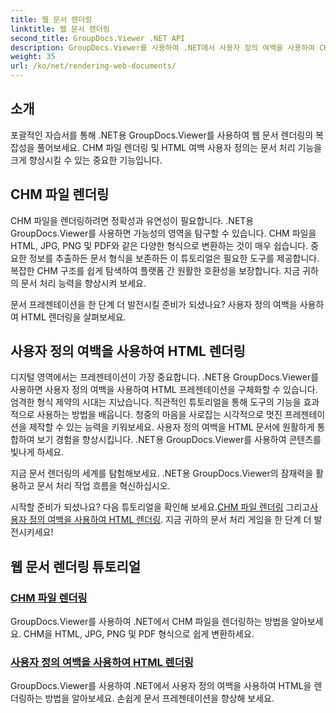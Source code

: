 ```yaml
---
title: 웹 문서 렌더링
linktitle: 웹 문서 렌더링
second_title: GroupDocs.Viewer .NET API
description: GroupDocs.Viewer를 사용하여 .NET에서 사용자 정의 여백을 사용하여 CHM 파일 및 HTML을 렌더링하는 방법을 알아보세요. CHM을 HTML, JPG, PNG 및 PDF 형식으로 원활하게 변환합니다.
weight: 35
url: /ko/net/rendering-web-documents/
---
```

## 소개

포괄적인 자습서를 통해 .NET용 GroupDocs.Viewer를 사용하여 웹 문서 렌더링의 복잡성을 풀어보세요. CHM 파일 렌더링 및 HTML 여백 사용자 정의는 문서 처리 기능을 크게 향상시킬 수 있는 중요한 기능입니다.

## CHM 파일 렌더링

CHM 파일을 렌더링하려면 정확성과 유연성이 필요합니다. .NET용 GroupDocs.Viewer를 사용하면 가능성의 영역을 탐구할 수 있습니다. CHM 파일을 HTML, JPG, PNG 및 PDF와 같은 다양한 형식으로 변환하는 것이 매우 쉽습니다. 중요한 정보를 추출하든 문서 형식을 보존하든 이 튜토리얼은 필요한 도구를 제공합니다. 복잡한 CHM 구조를 쉽게 탐색하여 플랫폼 간 원활한 호환성을 보장합니다. 지금 귀하의 문서 처리 능력을 향상시켜 보세요.

문서 프레젠테이션을 한 단계 더 발전시킬 준비가 되셨나요? 사용자 정의 여백을 사용하여 HTML 렌더링을 살펴보세요.

## 사용자 정의 여백을 사용하여 HTML 렌더링

디지털 영역에서는 프레젠테이션이 가장 중요합니다. .NET용 GroupDocs.Viewer를 사용하면 사용자 정의 여백을 사용하여 HTML 프레젠테이션을 구체화할 수 있습니다. 엄격한 형식 제약의 시대는 지났습니다. 직관적인 튜토리얼을 통해 도구의 기능을 효과적으로 사용하는 방법을 배웁니다. 청중의 마음을 사로잡는 시각적으로 멋진 프레젠테이션을 제작할 수 있는 능력을 키워보세요. 사용자 정의 여백을 HTML 문서에 원활하게 통합하여 보기 경험을 향상시킵니다. .NET용 GroupDocs.Viewer를 사용하여 콘텐츠를 빛나게 하세요.

지금 문서 렌더링의 세계를 탐험해보세요. .NET용 GroupDocs.Viewer의 잠재력을 활용하고 문서 처리 작업 흐름을 혁신하십시오.

 시작할 준비가 되셨나요? 다음 튜토리얼을 확인해 보세요.[CHM 파일 렌더링](./render-chm/) 그리고[사용자 정의 여백을 사용하여 HTML 렌더링](./render-html-margins/). 지금 귀하의 문서 처리 게임을 한 단계 더 발전시키세요!
## 웹 문서 렌더링 튜토리얼
### [CHM 파일 렌더링](./render-chm/)
GroupDocs.Viewer를 사용하여 .NET에서 CHM 파일을 렌더링하는 방법을 알아보세요. CHM을 HTML, JPG, PNG 및 PDF 형식으로 쉽게 변환하세요.
### [사용자 정의 여백을 사용하여 HTML 렌더링](./render-html-margins/)
GroupDocs.Viewer를 사용하여 .NET에서 사용자 정의 여백을 사용하여 HTML을 렌더링하는 방법을 알아보세요. 손쉽게 문서 프레젠테이션을 향상해 보세요.